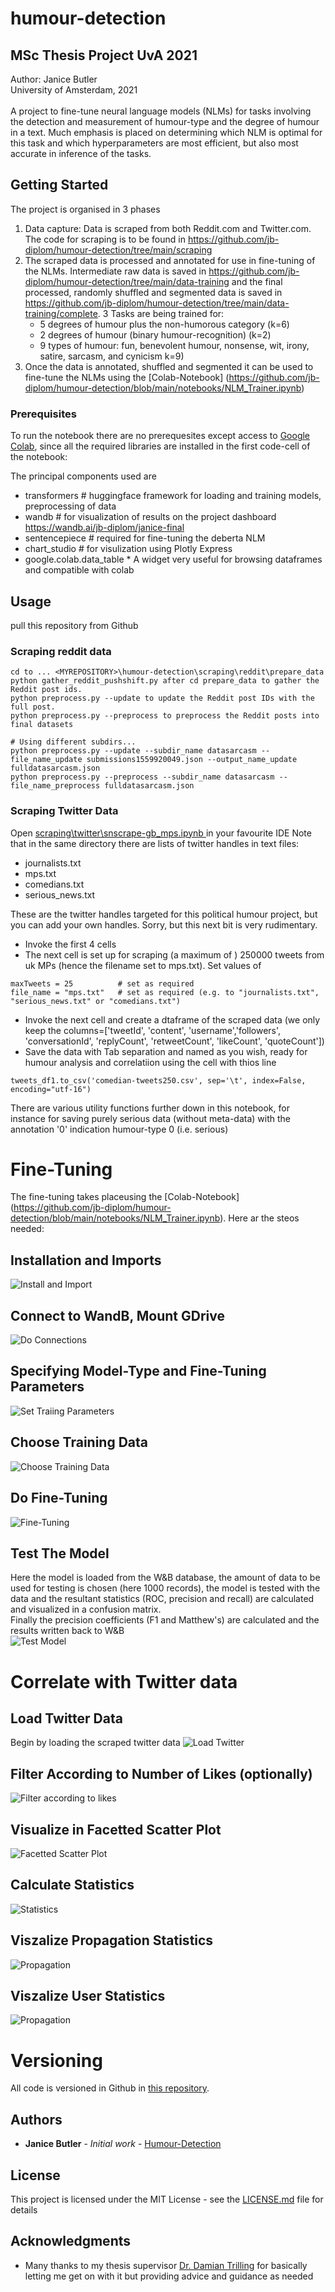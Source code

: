 # humour-detection

## MSc Thesis Project UvA 2021<br>
Author: Janice Butler<br>University of Amsterdam, 2021<br><br>
A project to fine-tune neural language models (NLMs) for tasks involving the detection and measurement of humour-type and the degree of humour in a text. Much emphasis is placed on determining which NLM is optimal for this task and which hyperparameters are most efficient, but also most accurate in inference of the tasks.<br>

## Getting Started

The project is organised in 3 phases

1. Data capture: Data is scraped from both Reddit.com and Twitter.com. <br>The code for scraping is to be found in https://github.com/jb-diplom/humour-detection/tree/main/scraping
2. The scraped data is processed and annotated for use in fine-tuning of the NLMs. Intermediate raw data is saved in https://github.com/jb-diplom/humour-detection/tree/main/data-training and the final processed, randomly shuffled and segmented data is saved in https://github.com/jb-diplom/humour-detection/tree/main/data-training/complete. 3 Tasks are being trained for:
   * 5 degrees of humour plus the non-humorous category (k=6)
   * 2 degrees of humour (binary humour-recognition)  (k=2)
   * 9 types of humour: fun, benevolent humour, nonsense, wit, irony, satire, sarcasm, and cynicism k=9)
3. Once the data is annotated, shuffled and segmented it can be used to fine-tune the NLMs using the [Colab-Notebook] (https://github.com/jb-diplom/humour-detection/blob/main/notebooks/NLM_Trainer.ipynb)

### Prerequisites

To run the notebook there are no prerequesites except access to [Google Colab](https://colab.research.google.com/notebooks/intro.ipynb?utm_source=scs-index), since all the required libraries are installed in the first code-cell of the notebook:

The principal components used are 
* transformers              # huggingface framework for loading and training models, preprocessing of data
* wandb                     # for visualization of results on the project dashboard https://wandb.ai/jb-diplom/janice-final
* sentencepiece             # required for fine-tuning the deberta NLM
* chart_studio              # for visulization using Plotly Express
* google.colab.data_table   * A widget very useful for browsing dataframes and compatible with colab

## Usage

pull this repository from Github

### Scraping reddit data
```
cd to ... <MYREPOSITORY>\humour-detection\scraping\reddit\prepare_data
python gather_reddit_pushshift.py after cd prepare_data to gather the Reddit post ids.
python preprocess.py --update to update the Reddit post IDs with the full post.
python preprocess.py --preprocess to preprocess the Reddit posts into final datasets

# Using different subdirs...
python preprocess.py --update --subdir_name datasarcasm --file_name_update submissions1559920049.json --output_name_update fulldatasarcasm.json
python preprocess.py --preprocess --subdir_name datasarcasm --file_name_preprocess fulldatasarcasm.json 
```

### Scraping Twitter Data
Open [scraping\twitter\snscrape-gb_mps.ipynb ](https://github.com/jb-diplom/humour-detection/blob/main/scraping/twitter/snscrape-gb_mps.ipynb) in your favourite IDE
Note that in the same directory there are lists of twitter handles in text files:
* journalists.txt
* mps.txt
* comedians.txt
* serious_news.txt

These are the twitter handles targeted for this political humour project, but you can add your own handles.
Sorry, but this next bit is very rudimentary.
* Invoke the first 4 cells
* The next cell is set up for scraping (a maximum of ) 250000 tweets from uk MPs (hence the filename set to mps.txt). Set values of 
```
maxTweets = 25          # set as required
file_name = "mps.txt"   # set as required (e.g. to "journalists.txt", "serious_news.txt" or "comedians.txt")
```
* Invoke the next cell and create a dtaframe of the scraped data (we only keep the columns=['tweetId', 'content', 'username','followers', 'conversationId', 'replyCount', 'retweetCount', 'likeCount', 'quoteCount'])
* Save the data  with Tab separation and named as you wish, ready for humour analysis and correlatiion using the cell with thios line
```
tweets_df1.to_csv('comedian-tweets250.csv', sep='\t', index=False, encoding="utf-16")
```

There are various utility functions further down in this notebook, for instance for saving purely serious data (without meta-data) with the annotation '0' indication humour-type 0 (i.e. serious)

# Fine-Tuning 
The fine-tuning takes placeusing the [Colab-Notebook] (https://github.com/jb-diplom/humour-detection/blob/main/notebooks/NLM_Trainer.ipynb). Here ar the steos needed:

## Installation and Imports
![Install and Import](./images/imports.gif)
## Connect to WandB, Mount GDrive
![Do Connections](./images/mounts.gif)

## Specifying Model-Type and Fine-Tuning Parameters
![Set Traiing Parameters](./images/training_params.gif)

## Choose Training Data
![Choose Training Data](./images/choose_files.gif)

## Do Fine-Tuning
![Fine-Tuning](./images/fine-tuning.gif)

## Test The Model
Here the model is loaded from the W&B database, the amount of data to be used for testing is chosen (here 1000 records), the model is tested with the data and the resultant statistics (ROC, precision and recall) are calculated and visualized in a confusion matrix.<br>
Finally the precision coefficients (F1 and Matthew's) are calculated and the results written back to W&B<br>
![Test Model](./images/create_confusionmatrix.gif)


# Correlate with Twitter data
## Load Twitter Data
Begin by loading the scraped twitter data
![Load Twitter](./images/load_twitterdata.gif)

## Filter According to Number of Likes (optionally)
![Filter according to likes](./images/filter_according2likes.gif)

## Visualize in Facetted Scatter Plot
![Facetted Scatter Plot](./images/scatterplot.gif)

## Calculate Statistics
![Statistics](./images/stats.gif)

## Viszalize Propagation Statistics
![Propagation](./images/propagation_bars.gif)

## Viszalize User Statistics
![Propagation](./images/user_bars.gif)


# Versioning

All code is versioned in Github in [this repository](https://github.com/jb-diplom/humour-detection). 

## Authors

* **Janice Butler** - *Initial work* - [Humour-Detection](https://github.com/jb-diplom/humour-detection)

## License

This project is licensed under the MIT License - see the [LICENSE.md](./LICENSE.md) file for details

## Acknowledgments

* Many thanks to my thesis supervisor [Dr. Damian Trilling](https://www.uva.nl/en/profile/t/r/d.c.trilling/d.c.trilling.html) for basically letting me get on with it but providing advice and guidance as needed
